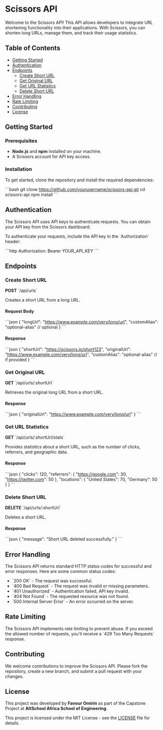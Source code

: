 
# Scissors API

Welcome to the Scissors API! This API allows developers to integrate URL shortening functionality into their applications. With Scissors, you can shorten long URLs, manage them, and track their usage statistics.

## Table of Contents

- [Getting Started](#getting-started)
- [Authentication](#authentication)
- [Endpoints](#endpoints)
  - [Create Short URL](#create-short-url)
  - [Get Original URL](#get-original-url)
  - [Get URL Statistics](#get-url-statistics)
  - [Delete Short URL](#delete-short-url)
- [Error Handling](#error-handling)
- [Rate Limiting](#rate-limiting)
- [Contributing](#contributing)
- [License](#license)

## Getting Started

### Prerequisites

- **Node.js** and **npm** installed on your machine.
- A Scissors account for API key access.

### Installation

To get started, clone the repository and install the required dependencies:

\`\`\`bash
git clone https://github.com/yourusername/scissors-api.git
cd scissors-api
npm install
\`\`\`

## Authentication

The Scissors API uses API keys to authenticate requests. You can obtain your API key from the Scissors dashboard.

To authenticate your requests, include the API key in the \`Authorization\` header:

\`\`\`http
Authorization: Bearer YOUR_API_KEY
\`\`\`

## Endpoints

### Create Short URL

**POST** \`/api/urls\`

Creates a short URL from a long URL.

#### Request Body

\`\`\`json
{
  "longUrl": "https://www.example.com/very/long/url",
  "customAlias": "optional-alias" // optional
}
\`\`\`

#### Response

\`\`\`json
{
  "shortUrl": "https://scissors.io/short123",
  "originalUrl": "https://www.example.com/very/long/url",
  "customAlias": "optional-alias" // if provided
}
\`\`\`

### Get Original URL

**GET** \`/api/urls/:shortUrl\`

Retrieves the original long URL from a short URL.

#### Response

\`\`\`json
{
  "originalUrl": "https://www.example.com/very/long/url"
}
\`\`\`

### Get URL Statistics

**GET** \`/api/urls/:shortUrl/stats\`

Provides statistics about a short URL, such as the number of clicks, referrers, and geographic data.

#### Response

\`\`\`json
{
  "clicks": 120,
  "referrers": {
    "https://google.com": 30,
    "https://twitter.com": 50
  },
  "locations": {
    "United States": 70,
    "Germany": 50
  }
}
\`\`\`

### Delete Short URL

**DELETE** \`/api/urls/:shortUrl\`

Deletes a short URL.

#### Response

\`\`\`json
{
  "message": "Short URL deleted successfully."
}
\`\`\`

## Error Handling

The Scissors API returns standard HTTP status codes for successful and error responses. Here are some common status codes:

- \`200 OK\` - The request was successful.
- \`400 Bad Request\` - The request was invalid or missing parameters.
- \`401 Unauthorized\` - Authentication failed, API key invalid.
- \`404 Not Found\` - The requested resource was not found.
- \`500 Internal Server Error\` - An error occurred on the server.

## Rate Limiting

The Scissors API implements rate limiting to prevent abuse. If you exceed the allowed number of requests, you'll receive a \`429 Too Many Requests\` response.

## Contributing

We welcome contributions to improve the Scissors API. Please fork the repository, create a new branch, and submit a pull request with your changes.

## License

This project was developed by **Favour Omirin** as part of the Capstone Project at **AltSchool Africa School of Engineering**.

This project is licensed under the MIT License - see the [LICENSE](LICENSE) file for details.
